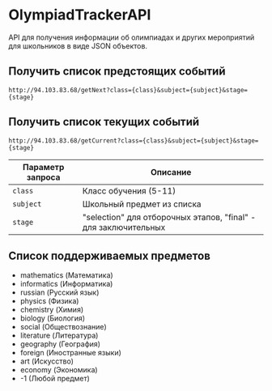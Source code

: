 # OlympiadTrackerAPI
API для получения информации об олимпиадах и других мероприятий для школьников в виде JSON объектов.

## Получить список предстоящих событий
```http://94.103.83.68/getNext?class={class}&subject={subject}&stage={stage}```

## Получить список текущих событий
```http://94.103.83.68/getCurrent?class={class}&subject={subject}&stage={stage}```

| Параметр запроса | Описание |
| ------------- | ------------------------------ |
| `class` | Класс обучения (5-11) |
| `subject` | Школьный предмет из списка |
| `stage` | "selection" для отборочных этапов, "final" - для заключительных |

## Список поддерживаемых предметов
+ mathematics (Математика)
+ informatics (Информатика)
+ russian (Русский язык)
+ physics (Физика)
+ chemistry (Химия)
+ biology (Биология)
+ social (Обществознание)
+ literature (Литература)
+ geography (География)
+ foreign (Иностранные языки)
+ art (Искусство)
+ economy (Экономика)
+ -1 (Любой предмет)
